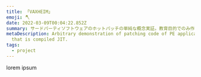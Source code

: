 ```yaml
---
title: 「VAXHEIM」
emoji: 🪓
date: 2022-03-09T00:04:22.852Z
summary: サードパーティソフトウェアのホットパッチの単純な概念実証。教育目的でのみ作成されました。
metaDescription: Arbitrary demonstration of patching code of PE applications
  that is compiled JIT.
tags:
  - project
---
```

lorem ipsum